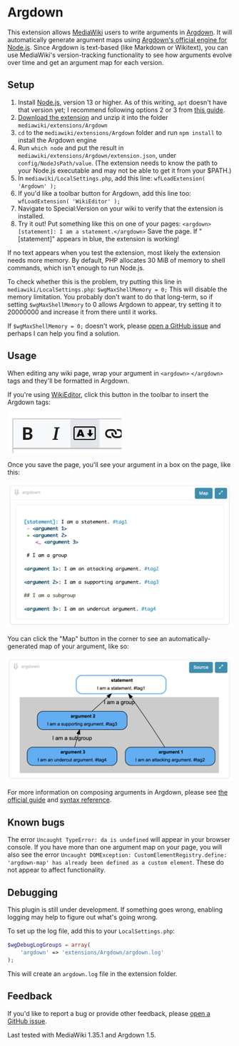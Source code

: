 # Argdown

This extension allows [MediaWiki](https://www.mediawiki.org/wiki/MediaWiki) users to write arguments in [Argdown](https://argdown.org/). It will automatically generate argument maps using [Argdown's official engine for Node.js](https://github.com/christianvoigt/argdown). Since Argdown is text-based (like Markdown or Wikitext), you can use MediaWiki's version-tracking functionality to see how arguments evolve over time and get an argument map for each version.

## Setup

1. Install [Node.js](https://nodejs.org), version 13 or higher. As of this writing, `apt` doesn't have that version yet; I recommend following options 2 or 3 from [this guide](https://www.digitalocean.com/community/tutorials/how-to-install-node-js-on-ubuntu-20-04#option-2-%E2%80%94-installing-nodejs-with-apt-using-a-nodesource-ppa).
2. [Download the extension](https://github.com/DawnPaladin/Argdown/releases/latest) and unzip it into the folder `mediawiki/extensions/Argdown`
3. `cd` to the `mediawiki/extensions/Argdown` folder and run `npm install` to install the Argdown engine
4. Run `which node` and put the result in `mediawiki/extensions/Argdown/extension.json`, under `config/NodeJsPath/value`. (The extension needs to know the path to your Node.js executable and may not be able to get it from your $PATH.)
5. In `mediawiki/LocalSettings.php`, add this line: `wfLoadExtension( 'Argdown' );`
6. If you'd like a toolbar button for Argdown, add this line too: `wfLoadExtension( 'WikiEditor' );`
7. Navigate to Special:Version on your wiki to verify that the extension is installed.
8. Try it out! Put something like this on one of your pages: `<argdown>[statement]: I am a statement.</argdown>` Save the page. If "[statement]" appears in blue, the extension is working!

If no text appears when you test the extension, most likely the extension needs more memory. By default, PHP allocates 30 MiB of memory to shell commands, which isn't enough to run Node.js. 

To check whether this is the problem, try putting this line in `mediawiki/LocalSettings.php`: `$wgMaxShellMemory = 0;` This will disable the memory limitation. You probably don't want to do that long-term, so if setting `$wgMaxShellMemory` to 0 allows Argdown to appear, try setting it to 20000000 and increase it from there until it works.

If `$wgMaxShellMemory = 0;` doesn't work, please [open a GitHub issue](https://github.com/DawnPaladin/Argdown/issues) and perhaps I can help you find a solution.

## Usage

When editing any wiki page, wrap your argument in `<argdown>` `</argdown>` tags and they'll be formatted in Argdown. 

If you're using [WikiEditor](https://www.mediawiki.org/wiki/Extension:WikiEditor), click this button in the toolbar to insert the Argdown tags:

![Argdown button screenshot](images/argdown-button-screenshot.png)

Once you save the page, you'll see your argument in a box on the page, like this:

![Argument screenshot](images/argument-screenshot.png)

You can click the "Map" button in the corner to see an automatically-generated map of your argument, like so:

![Argument map screenshot](images/argument-map-screenshot.png)

For more information on composing arguments in Argdown, please see [the official guide](https://argdown.org/guide/creating-argument-maps.html) and [syntax reference](https://argdown.org/syntax/).

## Known bugs

The error `Uncaught TypeError: da is undefined` will appear in your browser console. If you have more than one argument map on your page, you will also see the error `Uncaught DOMException: CustomElementRegistry.define: 'argdown-map' has already been defined as a custom element`. These do not appear to affect functionality.

## Debugging

This plugin is still under development. If something goes wrong, enabling logging may help to figure out what's going wrong.

To set up the log file, add this to your `LocalSettings.php`:

```php
$wgDebugLogGroups = array(
	'argdown' => 'extensions/Argdown/argdown.log'
);
```

This will create an `argdown.log` file in the extension folder.

## Feedback

If you'd like to report a bug or provide other feedback, please [open a GitHub issue](https://github.com/DawnPaladin/Argdown/issues).

Last tested with MediaWiki 1.35.1 and Argdown 1.5. 
